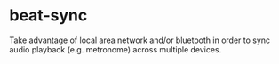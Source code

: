 # beat-sync
Take advantage of local area network and/or bluetooth in order to sync audio playback (e.g. metronome) across multiple devices.
